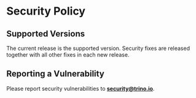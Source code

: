 # Security Policy

## Supported Versions

The current release is the supported version. Security fixes are released together
with all other fixes in each new release.

## Reporting a Vulnerability

Please report security vulnerabilities to **security@trino.io**.
